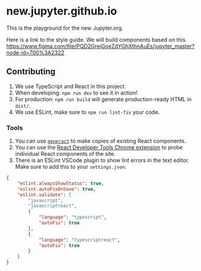 # new.jupyter.github.io
This is the playground for the new Jupyter.org.

Here is a link to the style guide. We will build components based on this.
https://www.figma.com/file/PQD2GrejGoeZdYGhXthnAuEs/jupyter_master?node-id=700%3A2322

## Contributing
1. We use TypeScript and React in this project.
2. When developing: `npm run dev` to see it in action!
3. For production: `npm run build` will generate production-ready HTML in `dist/`.
4. We use ESLint, make sure to `npm run lint-fix` your code.

### Tools
1. You can use [`generact`](https://github.com/diegohaz/generact) to make copies of existing React components.
2. You can use the [React Developer Tools Chrome extension](https://chrome.google.com/webstore/detail/react-developer-tools/fmkadmapgofadopljbjfkapdkoienihi?hl=en) to probe individual React components of the site.
3. There is an ESLint VSCode plugin to show lint errors in the text editor. Make sure to add this to your `settings.json`:
```json
{
    "eslint.alwaysShowStatus": true,
    "eslint.autoFixOnSave": true,
    "eslint.validate": [
        "javascript",
        "javascriptreact",
        {
            "language": "typescript",
            "autoFix": true
        },
        {
            "language": "typescriptreact",
            "autoFix": true
        }
    ]
}
```
